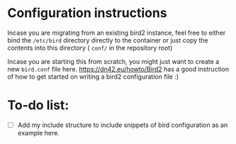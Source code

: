 # Configuration instructions

Incase you are migrating from an existing bird2 instance, feel free to either bind the `/etc/bird` directory directly to the container or just copy the contents into this directory ( `conf/` in the repository root)

Incase you are starting this from scratch, you might just want to create a new `bird.conf` file here. https://dn42.eu/howto/Bird2 has a good instruction of how to get started on writing a bird2 configuration file :)

# To-do list:

- [ ]  Add my include structure to include snippets of bird configuration as an example here.